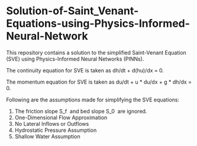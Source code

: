 # Solution-of-Saint_Venant-Equations-using-Physics-Informed-Neural-Network

This repository contains a solution to the simplified Saint-Venant Equation (SVE) using Physics-Informed Neural Networks (PINNs).

The continuity equation for SVE is taken as dh/dt + d(hu)/dx = 0.

The momentum equation for SVE is taken as du/dt + u * du/dx + g * dh/dx = 0.

Following are the assumptions made for simplifying the SVE equations:
1. The friction slope S_f ​ and bed slope S_0 ​ are ignored.
2. One-Dimensional Flow Approximation
3. No Lateral Inflows or Outflows
4. Hydrostatic Pressure Assumption
5. Shallow Water Assumption
